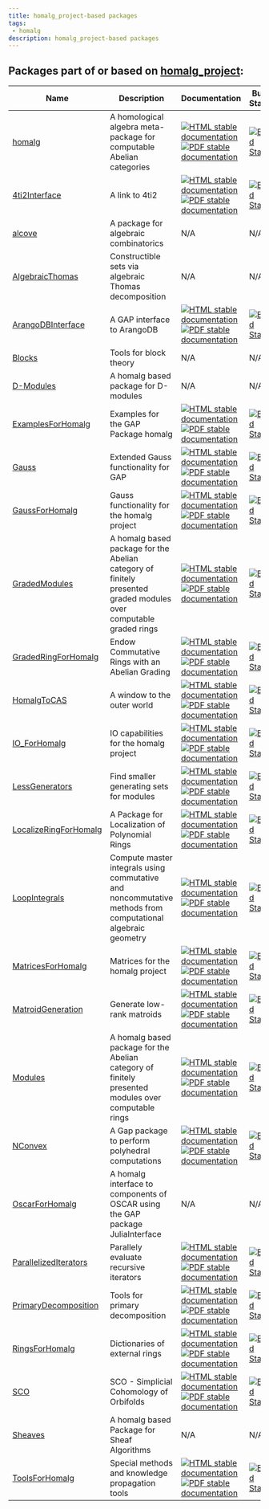 ```yaml
---
title: homalg_project-based packages
tags:
 - homalg
description: homalg_project-based packages
---
```


<!-- BEGIN homalg_project USED_BY -->
## Packages part of or based on [homalg_project](https://homalg-project.github.io/prj/homalg_project):

| Name | Description | Documentation | Build Status | Code Coverage | Status |
| ---- | ----------- | ------------- | ------------ | ------------- | ------ |
| [homalg](https://homalg-project.github.io/pkg/homalg) | A homological algebra meta-package for computable Abelian categories | [![HTML stable documentation][html-homalg-img]][html-homalg-url] [![PDF stable documentation][pdf-homalg-img]][pdf-homalg-url] | [![Build Status][tests-homalg-img]][tests-homalg-url] | [![Code Coverage][codecov-homalg-img]][codecov-homalg-url] | [deposited][deposited-homalg-url] |
| [4ti2Interface](https://homalg-project.github.io/pkg/4ti2Interface) | A link to 4ti2 | [![HTML stable documentation][html-4ti2Interface-img]][html-4ti2Interface-url] [![PDF stable documentation][pdf-4ti2Interface-img]][pdf-4ti2Interface-url] | [![Build Status][tests-4ti2Interface-img]][tests-4ti2Interface-url] | [![Code Coverage][codecov-4ti2Interface-img]][codecov-4ti2Interface-url] | [deposited][deposited-4ti2Interface-url] |
| [alcove](https://homalg-project.github.io/pkg/alcove) | A package for algebraic combinatorics | N/A | N/A | N/A | dev |
| [AlgebraicThomas](https://homalg-project.github.io/pkg/AlgebraicThomas) | Constructible sets via algebraic Thomas decomposition | N/A | N/A | N/A | dev |
| [ArangoDBInterface](https://homalg-project.github.io/pkg/ArangoDBInterface) | A GAP interface to ArangoDB | [![HTML stable documentation][html-ArangoDBInterface-img]][html-ArangoDBInterface-url] [![PDF stable documentation][pdf-ArangoDBInterface-img]][pdf-ArangoDBInterface-url] | [![Build Status][tests-ArangoDBInterface-img]][tests-ArangoDBInterface-url] | [![Code Coverage][codecov-ArangoDBInterface-img]][codecov-ArangoDBInterface-url] | dev |
| [Blocks](https://homalg-project.github.io/pkg/Blocks) | Tools for block theory | N/A | N/A | N/A | dev |
| [D-Modules](https://homalg-project.github.io/pkg/D-Modules) | A homalg based package for D-modules | N/A | N/A | N/A | dev |
| [ExamplesForHomalg](https://homalg-project.github.io/pkg/ExamplesForHomalg) | Examples for the GAP Package homalg | [![HTML stable documentation][html-ExamplesForHomalg-img]][html-ExamplesForHomalg-url] [![PDF stable documentation][pdf-ExamplesForHomalg-img]][pdf-ExamplesForHomalg-url] | [![Build Status][tests-ExamplesForHomalg-img]][tests-ExamplesForHomalg-url] | [![Code Coverage][codecov-ExamplesForHomalg-img]][codecov-ExamplesForHomalg-url] | [deposited][deposited-ExamplesForHomalg-url] |
| [Gauss](https://homalg-project.github.io/pkg/Gauss) | Extended Gauss functionality for GAP | [![HTML stable documentation][html-Gauss-img]][html-Gauss-url] [![PDF stable documentation][pdf-Gauss-img]][pdf-Gauss-url] | [![Build Status][tests-Gauss-img]][tests-Gauss-url] | [![Code Coverage][codecov-Gauss-img]][codecov-Gauss-url] | [deposited][deposited-Gauss-url] |
| [GaussForHomalg](https://homalg-project.github.io/pkg/GaussForHomalg) | Gauss functionality for the homalg project | [![HTML stable documentation][html-GaussForHomalg-img]][html-GaussForHomalg-url] [![PDF stable documentation][pdf-GaussForHomalg-img]][pdf-GaussForHomalg-url] | [![Build Status][tests-GaussForHomalg-img]][tests-GaussForHomalg-url] | [![Code Coverage][codecov-GaussForHomalg-img]][codecov-GaussForHomalg-url] | [deposited][deposited-GaussForHomalg-url] |
| [GradedModules](https://homalg-project.github.io/pkg/GradedModules) | A homalg based package for the Abelian category of finitely presented graded modules over computable graded rings | [![HTML stable documentation][html-GradedModules-img]][html-GradedModules-url] [![PDF stable documentation][pdf-GradedModules-img]][pdf-GradedModules-url] | [![Build Status][tests-GradedModules-img]][tests-GradedModules-url] | [![Code Coverage][codecov-GradedModules-img]][codecov-GradedModules-url] | [deposited][deposited-GradedModules-url] |
| [GradedRingForHomalg](https://homalg-project.github.io/pkg/GradedRingForHomalg) | Endow Commutative Rings with an Abelian Grading | [![HTML stable documentation][html-GradedRingForHomalg-img]][html-GradedRingForHomalg-url] [![PDF stable documentation][pdf-GradedRingForHomalg-img]][pdf-GradedRingForHomalg-url] | [![Build Status][tests-GradedRingForHomalg-img]][tests-GradedRingForHomalg-url] | [![Code Coverage][codecov-GradedRingForHomalg-img]][codecov-GradedRingForHomalg-url] | [deposited][deposited-GradedRingForHomalg-url] |
| [HomalgToCAS](https://homalg-project.github.io/pkg/HomalgToCAS) | A window to the outer world | [![HTML stable documentation][html-HomalgToCAS-img]][html-HomalgToCAS-url] [![PDF stable documentation][pdf-HomalgToCAS-img]][pdf-HomalgToCAS-url] | [![Build Status][tests-HomalgToCAS-img]][tests-HomalgToCAS-url] | [![Code Coverage][codecov-HomalgToCAS-img]][codecov-HomalgToCAS-url] | [deposited][deposited-HomalgToCAS-url] |
| [IO_ForHomalg](https://homalg-project.github.io/pkg/IO_ForHomalg) | IO capabilities for the homalg project | [![HTML stable documentation][html-IO_ForHomalg-img]][html-IO_ForHomalg-url] [![PDF stable documentation][pdf-IO_ForHomalg-img]][pdf-IO_ForHomalg-url] | [![Build Status][tests-IO_ForHomalg-img]][tests-IO_ForHomalg-url] | [![Code Coverage][codecov-IO_ForHomalg-img]][codecov-IO_ForHomalg-url] | [deposited][deposited-IO_ForHomalg-url] |
| [LessGenerators](https://homalg-project.github.io/pkg/LessGenerators) | Find smaller generating sets for modules | [![HTML stable documentation][html-LessGenerators-img]][html-LessGenerators-url] [![PDF stable documentation][pdf-LessGenerators-img]][pdf-LessGenerators-url] | [![Build Status][tests-LessGenerators-img]][tests-LessGenerators-url] | [![Code Coverage][codecov-LessGenerators-img]][codecov-LessGenerators-url] | dev |
| [LocalizeRingForHomalg](https://homalg-project.github.io/pkg/LocalizeRingForHomalg) | A Package for Localization of Polynomial Rings | [![HTML stable documentation][html-LocalizeRingForHomalg-img]][html-LocalizeRingForHomalg-url] [![PDF stable documentation][pdf-LocalizeRingForHomalg-img]][pdf-LocalizeRingForHomalg-url] | [![Build Status][tests-LocalizeRingForHomalg-img]][tests-LocalizeRingForHomalg-url] | [![Code Coverage][codecov-LocalizeRingForHomalg-img]][codecov-LocalizeRingForHomalg-url] | [deposited][deposited-LocalizeRingForHomalg-url] |
| [LoopIntegrals](https://homalg-project.github.io/pkg/LoopIntegrals) | Compute master integrals using commutative and noncommutative methods from computational algebraic geometry | [![HTML stable documentation][html-LoopIntegrals-img]][html-LoopIntegrals-url] [![PDF stable documentation][pdf-LoopIntegrals-img]][pdf-LoopIntegrals-url] | [![Build Status][tests-LoopIntegrals-img]][tests-LoopIntegrals-url] | [![Code Coverage][codecov-LoopIntegrals-img]][codecov-LoopIntegrals-url] | dev |
| [MatricesForHomalg](https://homalg-project.github.io/pkg/MatricesForHomalg) | Matrices for the homalg project | [![HTML stable documentation][html-MatricesForHomalg-img]][html-MatricesForHomalg-url] [![PDF stable documentation][pdf-MatricesForHomalg-img]][pdf-MatricesForHomalg-url] | [![Build Status][tests-MatricesForHomalg-img]][tests-MatricesForHomalg-url] | [![Code Coverage][codecov-MatricesForHomalg-img]][codecov-MatricesForHomalg-url] | [deposited][deposited-MatricesForHomalg-url] |
| [MatroidGeneration](https://homalg-project.github.io/pkg/MatroidGeneration) | Generate low-rank matroids | [![HTML stable documentation][html-MatroidGeneration-img]][html-MatroidGeneration-url] [![PDF stable documentation][pdf-MatroidGeneration-img]][pdf-MatroidGeneration-url] | [![Build Status][tests-MatroidGeneration-img]][tests-MatroidGeneration-url] | [![Code Coverage][codecov-MatroidGeneration-img]][codecov-MatroidGeneration-url] | dev |
| [Modules](https://homalg-project.github.io/pkg/Modules) | A homalg based package for the Abelian category of finitely presented modules over computable rings | [![HTML stable documentation][html-Modules-img]][html-Modules-url] [![PDF stable documentation][pdf-Modules-img]][pdf-Modules-url] | [![Build Status][tests-Modules-img]][tests-Modules-url] | [![Code Coverage][codecov-Modules-img]][codecov-Modules-url] | [deposited][deposited-Modules-url] |
| [NConvex](https://homalg-project.github.io/pkg/NConvex) | A Gap package to perform polyhedral computations | [![HTML stable documentation][html-NConvex-img]][html-NConvex-url] [![PDF stable documentation][pdf-NConvex-img]][pdf-NConvex-url] | [![Build Status][tests-NConvex-img]][tests-NConvex-url] | [![Code Coverage][codecov-NConvex-img]][codecov-NConvex-url] | [deposited][deposited-NConvex-url] |
| [OscarForHomalg](https://homalg-project.github.io/pkg/OscarForHomalg) | A homalg interface to components of OSCAR using the GAP package JuliaInterface | N/A | N/A | N/A | dev |
| [ParallelizedIterators](https://homalg-project.github.io/pkg/ParallelizedIterators) | Parallely evaluate recursive iterators | [![HTML stable documentation][html-ParallelizedIterators-img]][html-ParallelizedIterators-url] [![PDF stable documentation][pdf-ParallelizedIterators-img]][pdf-ParallelizedIterators-url] | [![Build Status][tests-ParallelizedIterators-img]][tests-ParallelizedIterators-url] | [![Code Coverage][codecov-ParallelizedIterators-img]][codecov-ParallelizedIterators-url] | dev |
| [PrimaryDecomposition](https://homalg-project.github.io/pkg/PrimaryDecomposition) | Tools for primary decomposition | [![HTML stable documentation][html-PrimaryDecomposition-img]][html-PrimaryDecomposition-url] [![PDF stable documentation][pdf-PrimaryDecomposition-img]][pdf-PrimaryDecomposition-url] | [![Build Status][tests-PrimaryDecomposition-img]][tests-PrimaryDecomposition-url] | [![Code Coverage][codecov-PrimaryDecomposition-img]][codecov-PrimaryDecomposition-url] | dev |
| [RingsForHomalg](https://homalg-project.github.io/pkg/RingsForHomalg) | Dictionaries of external rings | [![HTML stable documentation][html-RingsForHomalg-img]][html-RingsForHomalg-url] [![PDF stable documentation][pdf-RingsForHomalg-img]][pdf-RingsForHomalg-url] | [![Build Status][tests-RingsForHomalg-img]][tests-RingsForHomalg-url] | [![Code Coverage][codecov-RingsForHomalg-img]][codecov-RingsForHomalg-url] | [deposited][deposited-RingsForHomalg-url] |
| [SCO](https://homalg-project.github.io/pkg/SCO) | SCO - Simplicial Cohomology of Orbifolds | [![HTML stable documentation][html-SCO-img]][html-SCO-url] [![PDF stable documentation][pdf-SCO-img]][pdf-SCO-url] | [![Build Status][tests-SCO-img]][tests-SCO-url] | [![Code Coverage][codecov-SCO-img]][codecov-SCO-url] | [deposited][deposited-SCO-url] |
| [Sheaves](https://homalg-project.github.io/pkg/Sheaves) | A homalg based Package for Sheaf Algorithms | N/A | N/A | N/A | dev |
| [ToolsForHomalg](https://homalg-project.github.io/pkg/ToolsForHomalg) | Special methods and knowledge propagation tools | [![HTML stable documentation][html-ToolsForHomalg-img]][html-ToolsForHomalg-url] [![PDF stable documentation][pdf-ToolsForHomalg-img]][pdf-ToolsForHomalg-url] | [![Build Status][tests-ToolsForHomalg-img]][tests-ToolsForHomalg-url] | [![Code Coverage][codecov-ToolsForHomalg-img]][codecov-ToolsForHomalg-url] | [deposited][deposited-ToolsForHomalg-url] |

[html-homalg-img]: https://img.shields.io/badge/HTML-stable-blue.svg
[html-homalg-url]: https://homalg-project.github.io/homalg_project/homalg/doc/chap0_mj.html

[pdf-homalg-img]: https://img.shields.io/badge/PDF-stable-blue.svg
[pdf-homalg-url]: https://homalg-project.github.io/homalg_project/homalg/download_pdf.html

[tests-homalg-img]: https://github.com/homalg-project/homalg_project/actions/workflows/Tests.yml/badge.svg?branch=master
[tests-homalg-url]: https://github.com/homalg-project/homalg_project/actions/workflows/Tests.yml?query=branch%3Amaster

[codecov-homalg-img]: https://codecov.io/gh/homalg-project/homalg_project/branch/master/graph/badge.svg?flag=homalg
[codecov-homalg-url]: https://codecov.io/gh/homalg-project/homalg_project/tree/master/homalg

[deposited-homalg-url]: https://www.gap-system.org/Packages/homalg.html

[html-4ti2Interface-img]: https://img.shields.io/badge/HTML-stable-blue.svg
[html-4ti2Interface-url]: https://homalg-project.github.io/homalg_project/4ti2Interface/doc/chap0_mj.html

[pdf-4ti2Interface-img]: https://img.shields.io/badge/PDF-stable-blue.svg
[pdf-4ti2Interface-url]: https://homalg-project.github.io/homalg_project/4ti2Interface/download_pdf.html

[tests-4ti2Interface-img]: https://github.com/homalg-project/homalg_project/actions/workflows/Tests.yml/badge.svg?branch=master
[tests-4ti2Interface-url]: https://github.com/homalg-project/homalg_project/actions/workflows/Tests.yml?query=branch%3Amaster

[codecov-4ti2Interface-img]: https://codecov.io/gh/homalg-project/homalg_project/branch/master/graph/badge.svg?flag=4ti2Interface
[codecov-4ti2Interface-url]: https://codecov.io/gh/homalg-project/homalg_project/tree/master/4ti2Interface

[deposited-4ti2Interface-url]: https://www.gap-system.org/Packages/4ti2interface.html

[html-ArangoDBInterface-img]: https://img.shields.io/badge/HTML-stable-blue.svg
[html-ArangoDBInterface-url]: https://homalg-project.github.io/ArangoDBInterface/doc/chap0_mj.html

[pdf-ArangoDBInterface-img]: https://img.shields.io/badge/PDF-stable-blue.svg
[pdf-ArangoDBInterface-url]: https://homalg-project.github.io/ArangoDBInterface/download_pdf.html

[tests-ArangoDBInterface-img]: https://github.com/homalg-project/ArangoDBInterface/actions/workflows/Tests.yml/badge.svg?branch=master
[tests-ArangoDBInterface-url]: https://github.com/homalg-project/ArangoDBInterface/actions/workflows/Tests.yml?query=branch%3Amaster

[codecov-ArangoDBInterface-img]: https://codecov.io/gh/homalg-project/ArangoDBInterface/branch/master/graph/badge.svg
[codecov-ArangoDBInterface-url]: https://codecov.io/gh/homalg-project/ArangoDBInterface

[html-ExamplesForHomalg-img]: https://img.shields.io/badge/HTML-stable-blue.svg
[html-ExamplesForHomalg-url]: https://homalg-project.github.io/homalg_project/ExamplesForHomalg/doc/chap0_mj.html

[pdf-ExamplesForHomalg-img]: https://img.shields.io/badge/PDF-stable-blue.svg
[pdf-ExamplesForHomalg-url]: https://homalg-project.github.io/homalg_project/ExamplesForHomalg/download_pdf.html

[tests-ExamplesForHomalg-img]: https://github.com/homalg-project/homalg_project/actions/workflows/Tests.yml/badge.svg?branch=master
[tests-ExamplesForHomalg-url]: https://github.com/homalg-project/homalg_project/actions/workflows/Tests.yml?query=branch%3Amaster

[codecov-ExamplesForHomalg-img]: https://codecov.io/gh/homalg-project/homalg_project/branch/master/graph/badge.svg?flag=ExamplesForHomalg
[codecov-ExamplesForHomalg-url]: https://codecov.io/gh/homalg-project/homalg_project/tree/master/ExamplesForHomalg

[deposited-ExamplesForHomalg-url]: https://www.gap-system.org/Packages/examplesforhomalg.html

[html-Gauss-img]: https://img.shields.io/badge/HTML-stable-blue.svg
[html-Gauss-url]: https://homalg-project.github.io/homalg_project/Gauss/doc/chap0_mj.html

[pdf-Gauss-img]: https://img.shields.io/badge/PDF-stable-blue.svg
[pdf-Gauss-url]: https://homalg-project.github.io/homalg_project/Gauss/download_pdf.html

[tests-Gauss-img]: https://github.com/homalg-project/homalg_project/actions/workflows/Tests.yml/badge.svg?branch=master
[tests-Gauss-url]: https://github.com/homalg-project/homalg_project/actions/workflows/Tests.yml?query=branch%3Amaster

[codecov-Gauss-img]: https://codecov.io/gh/homalg-project/homalg_project/branch/master/graph/badge.svg?flag=Gauss
[codecov-Gauss-url]: https://codecov.io/gh/homalg-project/homalg_project/tree/master/Gauss

[deposited-Gauss-url]: https://www.gap-system.org/Packages/gauss.html

[html-GaussForHomalg-img]: https://img.shields.io/badge/HTML-stable-blue.svg
[html-GaussForHomalg-url]: https://homalg-project.github.io/homalg_project/GaussForHomalg/doc/chap0_mj.html

[pdf-GaussForHomalg-img]: https://img.shields.io/badge/PDF-stable-blue.svg
[pdf-GaussForHomalg-url]: https://homalg-project.github.io/homalg_project/GaussForHomalg/download_pdf.html

[tests-GaussForHomalg-img]: https://github.com/homalg-project/homalg_project/actions/workflows/Tests.yml/badge.svg?branch=master
[tests-GaussForHomalg-url]: https://github.com/homalg-project/homalg_project/actions/workflows/Tests.yml?query=branch%3Amaster

[codecov-GaussForHomalg-img]: https://codecov.io/gh/homalg-project/homalg_project/branch/master/graph/badge.svg?flag=GaussForHomalg
[codecov-GaussForHomalg-url]: https://codecov.io/gh/homalg-project/homalg_project/tree/master/GaussForHomalg

[deposited-GaussForHomalg-url]: https://www.gap-system.org/Packages/gaussforhomalg.html

[html-GradedModules-img]: https://img.shields.io/badge/HTML-stable-blue.svg
[html-GradedModules-url]: https://homalg-project.github.io/homalg_project/GradedModules/doc/chap0_mj.html

[pdf-GradedModules-img]: https://img.shields.io/badge/PDF-stable-blue.svg
[pdf-GradedModules-url]: https://homalg-project.github.io/homalg_project/GradedModules/download_pdf.html

[tests-GradedModules-img]: https://github.com/homalg-project/homalg_project/actions/workflows/Tests.yml/badge.svg?branch=master
[tests-GradedModules-url]: https://github.com/homalg-project/homalg_project/actions/workflows/Tests.yml?query=branch%3Amaster

[codecov-GradedModules-img]: https://codecov.io/gh/homalg-project/homalg_project/branch/master/graph/badge.svg?flag=GradedModules
[codecov-GradedModules-url]: https://codecov.io/gh/homalg-project/homalg_project/tree/master/GradedModules

[deposited-GradedModules-url]: https://www.gap-system.org/Packages/gradedmodules.html

[html-GradedRingForHomalg-img]: https://img.shields.io/badge/HTML-stable-blue.svg
[html-GradedRingForHomalg-url]: https://homalg-project.github.io/homalg_project/GradedRingForHomalg/doc/chap0_mj.html

[pdf-GradedRingForHomalg-img]: https://img.shields.io/badge/PDF-stable-blue.svg
[pdf-GradedRingForHomalg-url]: https://homalg-project.github.io/homalg_project/GradedRingForHomalg/download_pdf.html

[tests-GradedRingForHomalg-img]: https://github.com/homalg-project/homalg_project/actions/workflows/Tests.yml/badge.svg?branch=master
[tests-GradedRingForHomalg-url]: https://github.com/homalg-project/homalg_project/actions/workflows/Tests.yml?query=branch%3Amaster

[codecov-GradedRingForHomalg-img]: https://codecov.io/gh/homalg-project/homalg_project/branch/master/graph/badge.svg?flag=GradedRingForHomalg
[codecov-GradedRingForHomalg-url]: https://codecov.io/gh/homalg-project/homalg_project/tree/master/GradedRingForHomalg

[deposited-GradedRingForHomalg-url]: https://www.gap-system.org/Packages/gradedringforhomalg.html

[html-HomalgToCAS-img]: https://img.shields.io/badge/HTML-stable-blue.svg
[html-HomalgToCAS-url]: https://homalg-project.github.io/homalg_project/HomalgToCAS/doc/chap0_mj.html

[pdf-HomalgToCAS-img]: https://img.shields.io/badge/PDF-stable-blue.svg
[pdf-HomalgToCAS-url]: https://homalg-project.github.io/homalg_project/HomalgToCAS/download_pdf.html

[tests-HomalgToCAS-img]: https://github.com/homalg-project/homalg_project/actions/workflows/Tests.yml/badge.svg?branch=master
[tests-HomalgToCAS-url]: https://github.com/homalg-project/homalg_project/actions/workflows/Tests.yml?query=branch%3Amaster

[codecov-HomalgToCAS-img]: https://codecov.io/gh/homalg-project/homalg_project/branch/master/graph/badge.svg?flag=HomalgToCAS
[codecov-HomalgToCAS-url]: https://codecov.io/gh/homalg-project/homalg_project/tree/master/HomalgToCAS

[deposited-HomalgToCAS-url]: https://www.gap-system.org/Packages/homalgtocas.html

[html-IO_ForHomalg-img]: https://img.shields.io/badge/HTML-stable-blue.svg
[html-IO_ForHomalg-url]: https://homalg-project.github.io/homalg_project/IO_ForHomalg/doc/chap0_mj.html

[pdf-IO_ForHomalg-img]: https://img.shields.io/badge/PDF-stable-blue.svg
[pdf-IO_ForHomalg-url]: https://homalg-project.github.io/homalg_project/IO_ForHomalg/download_pdf.html

[tests-IO_ForHomalg-img]: https://github.com/homalg-project/homalg_project/actions/workflows/Tests.yml/badge.svg?branch=master
[tests-IO_ForHomalg-url]: https://github.com/homalg-project/homalg_project/actions/workflows/Tests.yml?query=branch%3Amaster

[codecov-IO_ForHomalg-img]: https://codecov.io/gh/homalg-project/homalg_project/branch/master/graph/badge.svg?flag=IO_ForHomalg
[codecov-IO_ForHomalg-url]: https://codecov.io/gh/homalg-project/homalg_project/tree/master/IO_ForHomalg

[deposited-IO_ForHomalg-url]: https://www.gap-system.org/Packages/io_forhomalg.html

[html-LessGenerators-img]: https://img.shields.io/badge/HTML-stable-blue.svg
[html-LessGenerators-url]: https://homalg-project.github.io/LessGenerators/doc/chap0_mj.html

[pdf-LessGenerators-img]: https://img.shields.io/badge/PDF-stable-blue.svg
[pdf-LessGenerators-url]: https://homalg-project.github.io/LessGenerators/download_pdf.html

[tests-LessGenerators-img]: https://github.com/homalg-project/LessGenerators/actions/workflows/Tests.yml/badge.svg?branch=master
[tests-LessGenerators-url]: https://github.com/homalg-project/LessGenerators/actions/workflows/Tests.yml?query=branch%3Amaster

[codecov-LessGenerators-img]: https://codecov.io/gh/homalg-project/LessGenerators/branch/master/graph/badge.svg
[codecov-LessGenerators-url]: https://codecov.io/gh/homalg-project/LessGenerators

[html-LocalizeRingForHomalg-img]: https://img.shields.io/badge/HTML-stable-blue.svg
[html-LocalizeRingForHomalg-url]: https://homalg-project.github.io/homalg_project/LocalizeRingForHomalg/doc/chap0_mj.html

[pdf-LocalizeRingForHomalg-img]: https://img.shields.io/badge/PDF-stable-blue.svg
[pdf-LocalizeRingForHomalg-url]: https://homalg-project.github.io/homalg_project/LocalizeRingForHomalg/download_pdf.html

[tests-LocalizeRingForHomalg-img]: https://github.com/homalg-project/homalg_project/actions/workflows/Tests.yml/badge.svg?branch=master
[tests-LocalizeRingForHomalg-url]: https://github.com/homalg-project/homalg_project/actions/workflows/Tests.yml?query=branch%3Amaster

[codecov-LocalizeRingForHomalg-img]: https://codecov.io/gh/homalg-project/homalg_project/branch/master/graph/badge.svg?flag=LocalizeRingForHomalg
[codecov-LocalizeRingForHomalg-url]: https://codecov.io/gh/homalg-project/homalg_project/tree/master/LocalizeRingForHomalg

[deposited-LocalizeRingForHomalg-url]: https://www.gap-system.org/Packages/localizeringforhomalg.html

[html-LoopIntegrals-img]: https://img.shields.io/badge/HTML-stable-blue.svg
[html-LoopIntegrals-url]: https://homalg-project.github.io/LoopIntegrals/doc/chap0_mj.html

[pdf-LoopIntegrals-img]: https://img.shields.io/badge/PDF-stable-blue.svg
[pdf-LoopIntegrals-url]: https://homalg-project.github.io/LoopIntegrals/download_pdf.html

[tests-LoopIntegrals-img]: https://github.com/homalg-project/LoopIntegrals/actions/workflows/Tests.yml/badge.svg?branch=master
[tests-LoopIntegrals-url]: https://github.com/homalg-project/LoopIntegrals/actions/workflows/Tests.yml?query=branch%3Amaster

[codecov-LoopIntegrals-img]: https://codecov.io/gh/homalg-project/LoopIntegrals/branch/master/graph/badge.svg
[codecov-LoopIntegrals-url]: https://codecov.io/gh/homalg-project/LoopIntegrals

[html-MatricesForHomalg-img]: https://img.shields.io/badge/HTML-stable-blue.svg
[html-MatricesForHomalg-url]: https://homalg-project.github.io/homalg_project/MatricesForHomalg/doc/chap0_mj.html

[pdf-MatricesForHomalg-img]: https://img.shields.io/badge/PDF-stable-blue.svg
[pdf-MatricesForHomalg-url]: https://homalg-project.github.io/homalg_project/MatricesForHomalg/download_pdf.html

[tests-MatricesForHomalg-img]: https://github.com/homalg-project/homalg_project/actions/workflows/Tests.yml/badge.svg?branch=master
[tests-MatricesForHomalg-url]: https://github.com/homalg-project/homalg_project/actions/workflows/Tests.yml?query=branch%3Amaster

[codecov-MatricesForHomalg-img]: https://codecov.io/gh/homalg-project/homalg_project/branch/master/graph/badge.svg?flag=MatricesForHomalg
[codecov-MatricesForHomalg-url]: https://codecov.io/gh/homalg-project/homalg_project/tree/master/MatricesForHomalg

[deposited-MatricesForHomalg-url]: https://www.gap-system.org/Packages/matricesforhomalg.html

[html-MatroidGeneration-img]: https://img.shields.io/badge/HTML-stable-blue.svg
[html-MatroidGeneration-url]: https://homalg-project.github.io/MatroidGeneration/doc/chap0_mj.html

[pdf-MatroidGeneration-img]: https://img.shields.io/badge/PDF-stable-blue.svg
[pdf-MatroidGeneration-url]: https://homalg-project.github.io/MatroidGeneration/download_pdf.html

[tests-MatroidGeneration-img]: https://github.com/homalg-project/MatroidGeneration/actions/workflows/Tests.yml/badge.svg?branch=master
[tests-MatroidGeneration-url]: https://github.com/homalg-project/MatroidGeneration/actions/workflows/Tests.yml?query=branch%3Amaster

[codecov-MatroidGeneration-img]: https://codecov.io/gh/homalg-project/MatroidGeneration/branch/master/graph/badge.svg
[codecov-MatroidGeneration-url]: https://codecov.io/gh/homalg-project/MatroidGeneration

[html-Modules-img]: https://img.shields.io/badge/HTML-stable-blue.svg
[html-Modules-url]: https://homalg-project.github.io/homalg_project/Modules/doc/chap0_mj.html

[pdf-Modules-img]: https://img.shields.io/badge/PDF-stable-blue.svg
[pdf-Modules-url]: https://homalg-project.github.io/homalg_project/Modules/download_pdf.html

[tests-Modules-img]: https://github.com/homalg-project/homalg_project/actions/workflows/Tests.yml/badge.svg?branch=master
[tests-Modules-url]: https://github.com/homalg-project/homalg_project/actions/workflows/Tests.yml?query=branch%3Amaster

[codecov-Modules-img]: https://codecov.io/gh/homalg-project/homalg_project/branch/master/graph/badge.svg?flag=Modules
[codecov-Modules-url]: https://codecov.io/gh/homalg-project/homalg_project/tree/master/Modules

[deposited-Modules-url]: https://www.gap-system.org/Packages/modules.html

[html-NConvex-img]: https://img.shields.io/badge/HTML-stable-blue.svg
[html-NConvex-url]: https://homalg-project.github.io/NConvex/doc/chap0_mj.html

[pdf-NConvex-img]: https://img.shields.io/badge/PDF-stable-blue.svg
[pdf-NConvex-url]: https://homalg-project.github.io/NConvex/download_pdf.html

[tests-NConvex-img]: https://github.com/homalg-project/NConvex/actions/workflows/Tests.yml/badge.svg?branch=master
[tests-NConvex-url]: https://github.com/homalg-project/NConvex/actions/workflows/Tests.yml?query=branch%3Amaster

[codecov-NConvex-img]: https://codecov.io/gh/homalg-project/NConvex/branch/master/graph/badge.svg
[codecov-NConvex-url]: https://codecov.io/gh/homalg-project/NConvex

[deposited-NConvex-url]: https://www.gap-system.org/Packages/nconvex.html

[html-ParallelizedIterators-img]: https://img.shields.io/badge/HTML-stable-blue.svg
[html-ParallelizedIterators-url]: https://homalg-project.github.io/ParallelizedIterators/doc/chap0_mj.html

[pdf-ParallelizedIterators-img]: https://img.shields.io/badge/PDF-stable-blue.svg
[pdf-ParallelizedIterators-url]: https://homalg-project.github.io/ParallelizedIterators/download_pdf.html

[tests-ParallelizedIterators-img]: https://github.com/homalg-project/ParallelizedIterators/actions/workflows/Tests.yml/badge.svg?branch=master
[tests-ParallelizedIterators-url]: https://github.com/homalg-project/ParallelizedIterators/actions/workflows/Tests.yml?query=branch%3Amaster

[codecov-ParallelizedIterators-img]: https://codecov.io/gh/homalg-project/ParallelizedIterators/branch/master/graph/badge.svg
[codecov-ParallelizedIterators-url]: https://codecov.io/gh/homalg-project/ParallelizedIterators

[html-PrimaryDecomposition-img]: https://img.shields.io/badge/HTML-stable-blue.svg
[html-PrimaryDecomposition-url]: https://homalg-project.github.io/PrimaryDecomposition/doc/chap0_mj.html

[pdf-PrimaryDecomposition-img]: https://img.shields.io/badge/PDF-stable-blue.svg
[pdf-PrimaryDecomposition-url]: https://homalg-project.github.io/PrimaryDecomposition/download_pdf.html

[tests-PrimaryDecomposition-img]: https://github.com/homalg-project/PrimaryDecomposition/actions/workflows/Tests.yml/badge.svg?branch=master
[tests-PrimaryDecomposition-url]: https://github.com/homalg-project/PrimaryDecomposition/actions/workflows/Tests.yml?query=branch%3Amaster

[codecov-PrimaryDecomposition-img]: https://codecov.io/gh/homalg-project/PrimaryDecomposition/branch/master/graph/badge.svg
[codecov-PrimaryDecomposition-url]: https://codecov.io/gh/homalg-project/PrimaryDecomposition

[html-RingsForHomalg-img]: https://img.shields.io/badge/HTML-stable-blue.svg
[html-RingsForHomalg-url]: https://homalg-project.github.io/homalg_project/RingsForHomalg/doc/chap0_mj.html

[pdf-RingsForHomalg-img]: https://img.shields.io/badge/PDF-stable-blue.svg
[pdf-RingsForHomalg-url]: https://homalg-project.github.io/homalg_project/RingsForHomalg/download_pdf.html

[tests-RingsForHomalg-img]: https://github.com/homalg-project/homalg_project/actions/workflows/Tests.yml/badge.svg?branch=master
[tests-RingsForHomalg-url]: https://github.com/homalg-project/homalg_project/actions/workflows/Tests.yml?query=branch%3Amaster

[codecov-RingsForHomalg-img]: https://codecov.io/gh/homalg-project/homalg_project/branch/master/graph/badge.svg?flag=RingsForHomalg
[codecov-RingsForHomalg-url]: https://codecov.io/gh/homalg-project/homalg_project/tree/master/RingsForHomalg

[deposited-RingsForHomalg-url]: https://www.gap-system.org/Packages/ringsforhomalg.html

[html-SCO-img]: https://img.shields.io/badge/HTML-stable-blue.svg
[html-SCO-url]: https://homalg-project.github.io/homalg_project/SCO/doc/chap0_mj.html

[pdf-SCO-img]: https://img.shields.io/badge/PDF-stable-blue.svg
[pdf-SCO-url]: https://homalg-project.github.io/homalg_project/SCO/download_pdf.html

[tests-SCO-img]: https://github.com/homalg-project/homalg_project/actions/workflows/Tests.yml/badge.svg?branch=master
[tests-SCO-url]: https://github.com/homalg-project/homalg_project/actions/workflows/Tests.yml?query=branch%3Amaster

[codecov-SCO-img]: https://codecov.io/gh/homalg-project/homalg_project/branch/master/graph/badge.svg?flag=SCO
[codecov-SCO-url]: https://codecov.io/gh/homalg-project/homalg_project/tree/master/SCO

[deposited-SCO-url]: https://www.gap-system.org/Packages/sco.html

[html-ToolsForHomalg-img]: https://img.shields.io/badge/HTML-stable-blue.svg
[html-ToolsForHomalg-url]: https://homalg-project.github.io/homalg_project/ToolsForHomalg/doc/chap0_mj.html

[pdf-ToolsForHomalg-img]: https://img.shields.io/badge/PDF-stable-blue.svg
[pdf-ToolsForHomalg-url]: https://homalg-project.github.io/homalg_project/ToolsForHomalg/download_pdf.html

[tests-ToolsForHomalg-img]: https://github.com/homalg-project/homalg_project/actions/workflows/Tests.yml/badge.svg?branch=master
[tests-ToolsForHomalg-url]: https://github.com/homalg-project/homalg_project/actions/workflows/Tests.yml?query=branch%3Amaster

[codecov-ToolsForHomalg-img]: https://codecov.io/gh/homalg-project/homalg_project/branch/master/graph/badge.svg?flag=ToolsForHomalg
[codecov-ToolsForHomalg-url]: https://codecov.io/gh/homalg-project/homalg_project/tree/master/ToolsForHomalg

[deposited-ToolsForHomalg-url]: https://www.gap-system.org/Packages/toolsforhomalg.html

<!-- END homalg_project USED_BY -->
